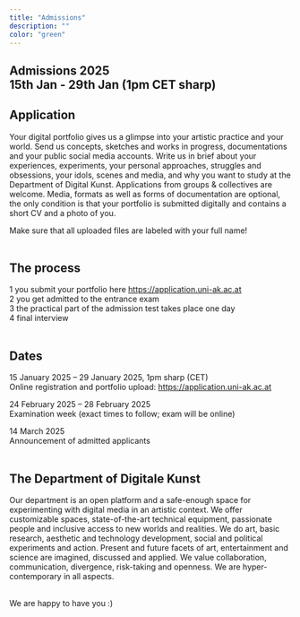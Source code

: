 ```yaml
---
title: "Admissions"
description: ""
color: "green"
---
```

<!--
# Open Day (Zoom) 
Learn more about the department and our application process
<br/>
January 7, 2025
<br/>
11:00 to 15:00 (CET)
<br/>
<br/>
Zoom Link: https://dieangewandte-at.zoom.us/j/64649575011
<br/>
Meeting-ID: 646 4957 5011
<br/>
<br/>
-->
## Admissions 2025<br/>15th Jan - 29th Jan (1pm CET sharp)
## <a href="https://application.uni-ak.ac.at" style="text-decoration: none;" >Application</a>
Your digital portfolio gives us a glimpse into your artistic practice and your world. Send us concepts, sketches and works in progress, documentations and your public social media accounts. Write us in brief about your experiences, experiments, your personal approaches, struggles and obsessions, your idols, scenes and media, and why you want to study at the Department of Digital Kunst. Applications from groups & collectives are welcome. Media, formats as well as forms of documentation are optional, the only condition is that your portfolio is submitted digitally and contains a short CV and a photo of you.<br/>

Make sure that all uploaded files are labeled with your full name!
<br/>
<br/>
## The process
1 you submit your portfolio here https://application.uni-ak.ac.at<br/>
2 you get admitted to the entrance exam<br/>
3 the practical part of the admission test takes place one day<br/>
4 final interview<br/>
<br/>
## Dates 
15 January 2025 – 29 January 2025, 1pm sharp (CET)<br/>
Online registration and portfolio upload: https://application.uni-ak.ac.at<br/>

24 February 2025 – 28 February 2025<br/>
Examination week (exact times to follow; exam will be online)<br/>

14 March 2025<br/>
Announcement of admitted applicants
<br/>
<br/>
## The Department of Digitale Kunst
Our department is an open platform and a safe-enough space for experimenting with digital media in an artistic context. We offer customizable spaces, state-of-the-art technical equipment, passionate people and inclusive access to new worlds and realities. We do art, basic research, aesthetic and technology development, social and political experiments and action. Present and future facets of art, entertainment and science are imagined, discussed and applied. We value collaboration, communication, divergence, risk-taking and openness. We are hyper-contemporary in all aspects.
<br/>
<br/>

 

 
We are happy to have you :)
 
 
